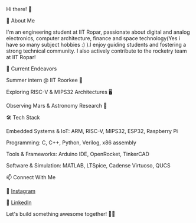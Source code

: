 Hi there! 👋

🚀 About Me

I'm an engineering student at IIT Ropar, passionate about digital and analog electronics, computer architecture, finance and space technology(Yes i have so many subject hobbies :) ).I enjoy guiding students and fostering a strong technical community. I also actively contribute to the rocketry team at IIT Ropar!

🔭 Current Endeavors

Summer intern @ IIT Roorkee 🏫

Exploring RISC-V & MIPS32 Architectures 🖥️

Observing Mars & Astronomy Research 🔭

🛠️ Tech Stack

Embedded Systems & IoT: ARM, RISC-V, MIPS32, ESP32, Raspberry Pi

Programming: C, C++, Python, Verilog, x86 assembly 

Tools & Frameworks: Arduino IDE, OpenRocket, TinkerCAD

Software & Simulation: MATLAB, LTSpice, Cadense Virtuoso, QUCS

📫 Connect With Me

📌 [Instagram](https://www.instagram.com/rahulshrmaxx/)

📌 [LinkedIn](https://www.linkedin.com/in/rahul-sharma-7b38832b0/)

Let's build something awesome together! 🚀✨



<!---
Rahulsharma14916/Rahulsharma14916 is a ✨ special ✨ repository because its `README.md` (this file) appears on your GitHub profile.
You can click the Preview link to take a look at your changes.
--->
